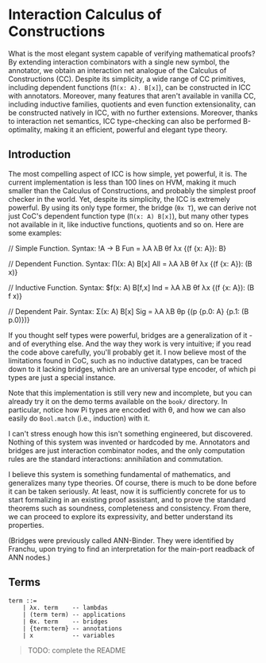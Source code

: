 Interaction Calculus of Constructions
=====================================

What is the most elegant system capable of verifying mathematical proofs? By
extending interaction combinators with a single new symbol, the annotator, we
obtain an interaction net analogue of the Calculus of Constructions (CC).
Despite its simplicity, a wide range of CC primitives, including dependent
functions (`Π(x: A). B[x]`), can be constructed in ICC with annotators.
Moreover, many features that aren't available in vanilla CC, including inductive
families, quotients and even function extensionality, can be constructed
natively in ICC, with no further extensions. Moreover, thanks to interaction net
semantics, ICC type-checking can also be performed B-optimality, making it an
efficient, powerful and elegant type theory.

Introduction
------------

The most compelling aspect of ICC is how simple, yet powerful, it is. The current implementation is less than 100 lines on HVM, making it much smaller than the Calculus of Constructions, and probably the simplest proof checker in the world. Yet, despite its simplicity, the ICC is extremely powerful. By using its only type former, the bridge (`θx T`), we can derive not just CoC's dependent function type (`Π(x: A) B[x]`), but many other types not available in it, like inductive functions, quotients and so on. Here are some examples:

// Simple Function. Syntax: !A -> B
Fun = λA λB θf λx {(f {x: A}): B}

// Dependent Function. Syntax: Π(x: A) B[x]
All = λA λB θf λx {(f {x: A}): (B x)}

// Inductive Function. Syntax: $f(x: A) B[f,x]
Ind = λA λB θf λx {(f {x: A}): (B f x)}

// Dependent Pair. Syntax: Σ(x: A) B[x]
Sig = λA λB θp {(p {p.0: A} {p.1: (B p.0)})}

If you thought self types were powerful, bridges are a generalization of it - and of everything else. And the way they work is very intuitive; if you read the code above carefully, you'll probably get it. I now believe most of the limitations found in CoC, such as no inductive datatypes, can be traced down to it lacking bridges, which are an universal type encoder, of which pi types are just a special instance.

Note that this implementation is still very new and incomplete, but you can already try it on the demo terms available on the `book/` directory. In particular, notice how Pi types are encoded with θ, and how we can also easily do `Bool.match` (i.e., induction) with it.

I can't stress enough how this isn't something engineered, but discovered. Nothing of this system was invented or hardcoded by me. Annotators and bridges are just interaction combinator nodes, and the only computation rules are the standard interactions: annihilation and commutation.

I believe this system is something fundamental of mathematics, and generalizes many type theories. Of course, there is much to be done before it can be taken seriously. At least, now it is sufficiently concrete for us to start formalizing in an existing proof assistant, and to prove the standard theorems such as soundness, completeness and consistency. From there, we can proceed to explore its expressivity, and better understand its properties.

(Bridges were previously called ANN-Binder. They were identified by Franchu, upon trying to find an interpretation for the main-port readback of ANN nodes.)

Terms
-----

```
term ::=
    | λx. term    -- lambdas
    | (term term) -- applications
    | θx. term    -- bridges
    | {term:term} -- annotations
    | x           -- variables
```

> TODO: complete the README

